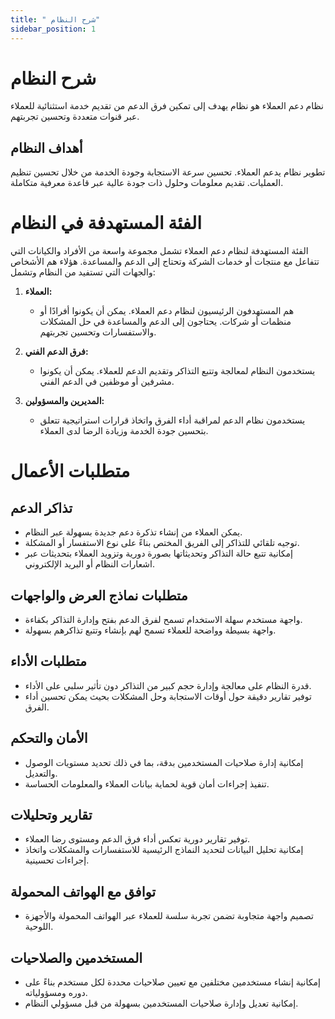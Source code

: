 ```yaml
---
title: " شرح النظام"
sidebar_position: 1
---
```


# شرح النظام
نظام دعم العملاء هو نظام يهدف إلى تمكين فرق الدعم من تقديم خدمة استثنائية للعملاء عبر قنوات متعددة وتحسين تجربتهم.

## أهداف النظام
تطوير نظام يدعم العملاء. 
تحسين سرعة الاستجابة وجودة الخدمة من خلال تحسين تنظيم العمليات.
تقديم معلومات وحلول ذات جودة عالية عبر قاعدة معرفية متكاملة.

# الفئة المستهدفة في النظام
الفئة المستهدفة لنظام دعم العملاء تشمل مجموعة واسعة من الأفراد والكيانات التي تتفاعل مع منتجات أو خدمات الشركة وتحتاج إلى الدعم والمساعدة. هؤلاء هم الأشخاص والجهات التي تستفيد من النظام وتشمل:

1. **العملاء:**
   - هم المستهدفون الرئيسيون لنظام دعم العملاء. يمكن أن يكونوا أفرادًا أو منظمات أو شركات. يحتاجون إلى الدعم والمساعدة في حل المشكلات والاستفسارات وتحسين تجربتهم.

2. **فرق الدعم الفني:**
   - يستخدمون النظام لمعالجة وتتبع التذاكر وتقديم الدعم للعملاء. يمكن أن يكونوا مشرفين أو موظفين في الدعم الفني.

4. **المديرين والمسؤولين:**
   - يستخدمون نظام الدعم لمراقبة أداء الفرق واتخاذ قرارات استراتيجية تتعلق بتحسين جودة الخدمة وزيادة الرضا لدى العملاء.

# متطلبات الأعمال 

## تذاكر الدعم
   - يمكن العملاء من إنشاء تذكرة دعم جديدة بسهولة عبر النظام.
   - توجيه تلقائي للتذاكر إلى الفريق المختص بناءً على نوع الاستفسار أو المشكلة.
   - إمكانية تتبع حالة التذاكر وتحديثاتها بصورة دورية وتزويد العملاء بتحديثات عبر اشعارات النظام أو البريد الإلكتروني.

##  متطلبات نماذج العرض والواجهات
   - واجهة مستخدم سهلة الاستخدام تسمح لفرق الدعم بفتح وإدارة التذاكر بكفاءة.
   - واجهة بسيطة وواضحة للعملاء تسمح لهم بإنشاء وتتبع تذاكرهم بسهولة.

## متطلبات الأداء
   - قدرة النظام على معالجة وإدارة حجم كبير من التذاكر دون تأثير سلبي على الأداء.
   - توفير تقارير دقيقة حول أوقات الاستجابة وحل المشكلات بحيث يمكن تحسين أداء الفرق.

## الأمان والتحكم
   - إمكانية إدارة صلاحيات المستخدمين بدقة، بما في ذلك تحديد مستويات الوصول والتعديل.
   - تنفيذ إجراءات أمان قوية لحماية بيانات العملاء والمعلومات الحساسة.

## تقارير وتحليلات
   - توفير تقارير دورية تعكس أداء فرق الدعم ومستوى رضا العملاء.
   - إمكانية تحليل البيانات لتحديد النماذج الرئيسية للاستفسارات والمشكلات واتخاذ إجراءات تحسينية.

## توافق مع الهواتف المحمولة
   - تصميم واجهة متجاوبة تضمن تجربة سلسة للعملاء عبر الهواتف المحمولة والأجهزة اللوحية.

## المستخدمين والصلاحيات
   - إمكانية إنشاء مستخدمين مختلفين مع تعيين صلاحيات محددة لكل مستخدم بناءً على دوره ومسؤولياته.
   - إمكانية تعديل وإدارة صلاحيات المستخدمين بسهولة من قبل مسؤولي النظام.
